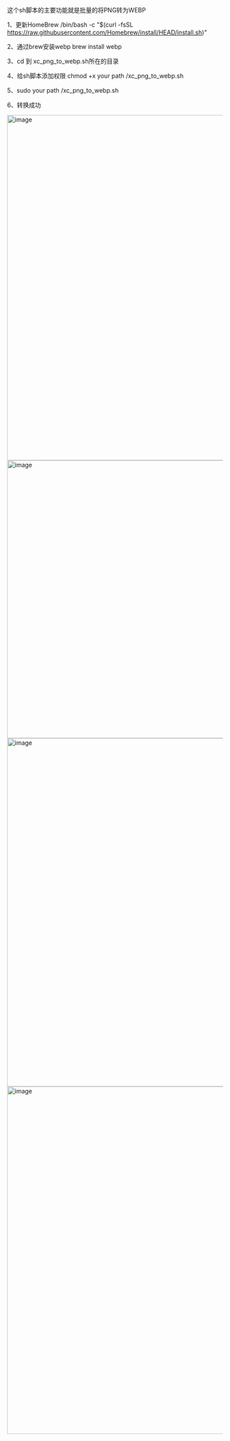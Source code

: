 这个sh脚本的主要功能就是批量的将PNG转为WEBP

1、更新HomeBrew
/bin/bash -c "$(curl -fsSL https://raw.githubusercontent.com/Homebrew/install/HEAD/install.sh)"

2、通过brew安装webp
brew install webp

3、cd 到 xc_png_to_webp.sh所在的目录

4、给sh脚本添加权限
chmod +x your path /xc_png_to_webp.sh

5、sudo your path /xc_png_to_webp.sh

6、转换成功


<img width="804" alt="image" src="https://github.com/Tuzki007/XCShellProject/assets/14865300/af47545a-53d9-426a-85d8-f3a3cc364ec6">
<img width="647" alt="image" src="https://github.com/Tuzki007/XCShellProject/assets/14865300/ff6c2268-d308-49a7-a493-099cf05604a7">

<img width="811" alt="image" src="https://github.com/Tuzki007/XCShellProject/assets/14865300/21e75c3c-e382-4f3b-976a-824b21a7e929">
<img width="809" alt="image" src="https://github.com/Tuzki007/XCShellProject/assets/14865300/7116bee3-6bec-4cf5-b8a6-9e919f2e12f0">

